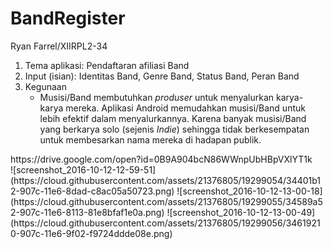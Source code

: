 # BandRegister
Ryan Farrel/XIIRPL2-34
<ol>
<li>Tema aplikasi: Pendaftaran afiliasi Band
<li>Input (isian): Identitas Band, Genre Band, Status Band, Peran Band
<li>Kegunaan
  <ul>
    <li>Musisi/Band membutuhkan <i>produser</i> untuk menyalurkan karya-karya mereka. Aplikasi Android memudahkan musisi/Band untuk lebih efektif dalam menyalurkannya. Karena banyak musisi/Band yang berkarya solo (sejenis <i>Indie</i>) sehingga tidak berkesempatan untuk membesarkan nama mereka di hadapan publik.
  </ul>

</ol>
https://drive.google.com/open?id=0B9A904bcN86WWnpUbHBpVXlYT1k
<br>
![screenshot_2016-10-12-12-59-51](https://cloud.githubusercontent.com/assets/21376805/19299054/34401b12-907c-11e6-8dad-c8ac05a50723.png)
![screenshot_2016-10-12-13-00-18](https://cloud.githubusercontent.com/assets/21376805/19299055/34589a52-907c-11e6-8113-81e8bfaf1e0a.png)
![screenshot_2016-10-12-13-00-49](https://cloud.githubusercontent.com/assets/21376805/19299056/34619210-907c-11e6-9f02-f9724ddde08e.png)
